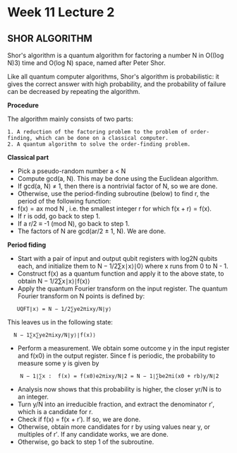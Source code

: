 # Week 11 Lecture 2

## SHOR ALGORITHM

Shor's algorithm is a quantum algorithm for factoring a number N in O((log N)3) 
time and O(log N) space, named after Peter Shor.

Like all quantum computer algorithms, Shor's algorithm is probabilistic: it gives the correct answer with high probability, 
and the probability of failure can be decreased by repeating the algorithm.

**Procedure**

The algorithm mainly consists of two parts:

    1. A reduction of the factoring problem to the problem of order-finding, which can be done on a classical computer.
    2. A quantum algorithm to solve the order-finding problem.

**Classical part**

- Pick a pseudo-random number a < N
-  Compute gcd(a, N). This may be done using the Euclidean algorithm.
-  If gcd(a, N) ≠ 1, then there is a nontrivial factor of N, so we are done.
-  Otherwise, use the period-finding subroutine (below) to find r, the period of the following function:
-  f(x) = ax mod N  , i.e. the smallest integer r for which f(x + r) = f(x).
-  If r is odd, go back to step 1.
-  If a r/2 ≡ -1 (mod N), go back to step 1.
-  The factors of N are gcd(ar/2 ± 1, N). We are done.

**Period fiding**

- Start with a pair of input and output qubit registers with log2N qubits each, and initialize them to
  N − 1/2∑x∣x⟩∣0⟩  where x runs from 0 to N - 1.
-  Construct f(x) as a quantum function and apply it to the above state, to obtain
   N − 1/2∑x∣x⟩∣f(x)⟩
-  Apply the quantum Fourier transform on the input register. The quantum Fourier transform on N points is defined by:
```
   UQFT∣x⟩ = N − 1/2∑ye2πixy/N∣y⟩
   ```
   This leaves us in the following state:
```
  N − 1∑x∑ye2πixy/N∣y⟩∣f(x)⟩
  ```
-  Perform a measurement. We obtain some outcome y in the input register and f(x0) in the output register. Since f is periodic, the probability to measure some y is given by
```
    N − 1∣∑x :  f(x) = f(x0)e2πixy/N∣2 = N − 1∣∑be2πi(x0 + rb)y/N∣2
```
-  Analysis now shows that this probability is higher, the closer yr/N is to an integer.
-  Turn y/N into an irreducible fraction, and extract the denominator r′, which is a candidate for r.
- Check if f(x) = f(x + r′). If so, we are done.
- Otherwise, obtain more candidates for r by using values near y, or multiples of r′. If any candidate works, we are done.
- Otherwise, go back to step 1 of the subroutine.
